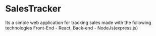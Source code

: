 # SalesTracker
Its a simple web application for tracking sales made
with the following technologies Front-End - React, Back-end - NodeJs(express.js)
